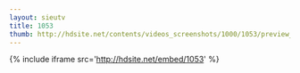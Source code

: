 ```yaml
---
layout: sieutv
title: 1053
thumb: http://hdsite.net/contents/videos_screenshots/1000/1053/preview_360p.mp4.jpg
---
```

{% include iframe src='http://hdsite.net/embed/1053' %}
 
